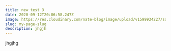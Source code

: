 ```yaml
---
title: new test 3
date: 2020-09-12T20:06:58.247Z
image: https://res.cloudinary.com/nate-blog/image/upload/v1599934227/sample.jpg
slug: my-page-slug
description: jhgjh
---
```


jhgjhg
